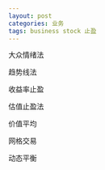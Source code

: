 ```yaml
---
layout: post
categories: 业务
tags: business stock 止盈
---
```


大众情绪法

趋势线法

收益率止盈

估值止盈法

价值平均

网格交易

动态平衡